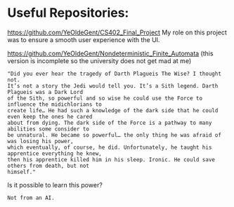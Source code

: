 # Useful Repositories: 

https://github.com/YeOldeGent/CS402_Final_Project
My role on this project was to ensure a smooth user experience with the UI. 

https://github.com/YeOldeGent/Nondeterministic_Finite_Automata (this version is incomplete so the university does not get mad at me) 

```
"Did you ever hear the tragedy of Darth Plagueis The Wise? I thought not. 
It’s not a story the Jedi would tell you. It’s a Sith legend. Darth Plagueis was a Dark Lord 
of the Sith, so powerful and so wise he could use the Force to influence the midichlorians to
create life… He had such a knowledge of the dark side that he could even keep the ones he cared 
about from dying. The dark side of the Force is a pathway to many abilities some consider to
be unnatural. He became so powerful… the only thing he was afraid of was losing his power, 
which eventually, of course, he did. Unfortunately, he taught his apprentice everything he knew,
then his apprentice killed him in his sleep. Ironic. He could save others from death, but not 
himself."
```
Is it possible to learn this power? 

```
Not from an AI. 
```
